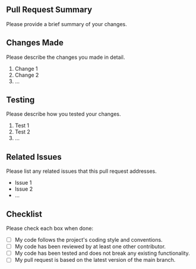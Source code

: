 ## Pull Request Summary

Please provide a brief summary of your changes.

## Changes Made

Please describe the changes you made in detail.

1. Change 1
2. Change 2
3. ...

## Testing

Please describe how you tested your changes.

1. Test 1
2. Test 2
3. ...

## Related Issues

Please list any related issues that this pull request addresses.

- Issue 1
- Issue 2
- ...

## Checklist

Please check each box when done:

- [ ] My code follows the project's coding style and conventions.
- [ ] My code has been reviewed by at least one other contributor.
- [ ] My code has been tested and does not break any existing functionality.
- [ ] My pull request is based on the latest version of the main branch.
